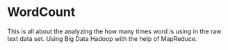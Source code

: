 # WordCount
This is all about the analyzing the how many times word is using in the raw text data set.
Using Big Data Hadoop with the help of MapReduce.
